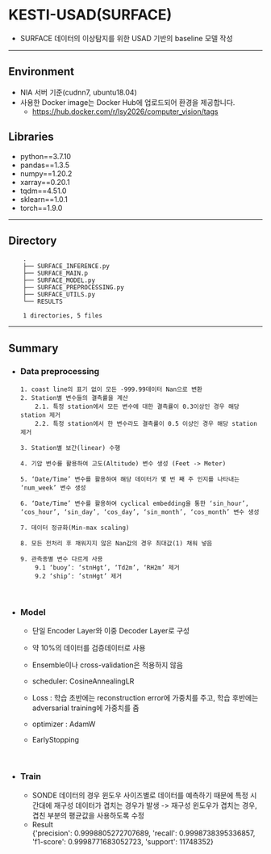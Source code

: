 # KESTI-USAD(SURFACE)

+ SURFACE 데이터의 이상탐지를 위한 USAD 기반의 baseline 모델 작성

---- 

## Environment 
+ NIA 서버 기준(cudnn7, ubuntu18.04)
+ 사용한 Docker image는 Docker Hub에 업로드되어 환경을 제공합니다.
  + https://hub.docker.com/r/lsy2026/computer_vision/tags
  
## Libraries
  + python==3.7.10
  + pandas==1.3.5
  + numpy==1.20.2
  + xarray==0.20.1
  + tqdm==4.51.0
  + sklearn==1.0.1
  + torch==1.9.0
  
----

## Directory
        .
        ├── SURFACE_INFERENCE.py
        ├── SURFACE_MAIN.p
        ├── SURFACE_MODEL.py
        ├── SURFACE_PREPROCESSING.py
        ├── SURFACE_UTILS.py
        └── RESULTS

        1 directories, 5 files
----

## Summary
+ ### Data preprocessing

      1. coast line의 표기 없이 모든 -999.99데이터 Nan으로 변환
      2. Station별 변수들의 결측률을 계산
          2.1. 특정 station에서 모든 변수에 대한 결측률이 0.3이상인 경우 해당 station 제거
          2.2. 특정 station에서 한 변수라도 결측률이 0.5 이상인 경우 해당 station 제거

      3. Station별 보간(linear) 수행
      
      4. 기압 변수를 활용하여 고도(Altitude) 변수 생성 (Feet -> Meter)
      
      5. ‘Date/Time’ 변수를 활용하여 해당 데이터가 몇 번 째 주 인지를 나타내는 ‘num_week’ 변수 생성
      
      6. ‘Date/Time’ 변수를 활용하여 cyclical embedding을 통한 ‘sin_hour’, ‘cos_hour’, ‘sin_day’, ‘cos_day’, ‘sin_month’, ‘cos_month’ 변수 생성
      
      7. 데이터 정규화(Min-max scaling)
      
      8. 모든 전처리 후 채워지지 않은 Nan값의 경우 최대값(1) 채워 넣음
      
      9. 관측종별 변수 다르게 사용
          9.1 ‘buoy’: ‘stnHgt’, ‘Td2m’, ‘RH2m’ 제거
          9.2 ‘ship’: ’stnHgt’ 제거

</br>

+ ### Model    
    + 단일 Encoder Layer와 이중 Decoder Layer로 구성
    + 약 10%의 데이터를 검증데이터로 사용
    + Ensemble이나 cross-validation은 적용하지 않음
    
    + scheduler: CosineAnnealingLR
    + Loss : 학습 초반에는 reconstruction error에 가중치를 주고, 학습 후반에는 adversarial training에 가중치를 줌
    + optimizer : AdamW 
    + EarlyStopping

</br>

+ ### Train  
    + SONDE 데이터의 경우 윈도우 사이즈별로 데이터를 예측하기 때문에 특정 시간대에 재구성 데이터가 겹치는 경우가 발생 -> 재구성 윈도우가 겹치는 경우, 겹친 부분의 평균값을 사용하도록 수정   
    + Result  
      {'precision': 0.9998805272707689,
       'recall': 0.9998738395336857,
       'f1-score': 0.9998771683052723,
       'support': 11748352}

     


